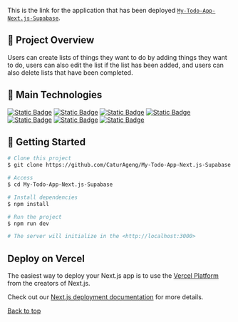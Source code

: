 <div align="center" id="top"> </div>

This is the link for the application that has been deployed [`My-Todo-App-Next.js-Supabase`](https://my-todo-app-next-js-supabase.vercel.app/).

## :dart: Project Overview

Users can create lists of things they want to do by adding things they want to do, users can also edit the list if the list has been added, and users can also delete lists that have been completed.

## :rocket: Main Technologies

<a href="https://react.dev/"> ![Static Badge](https://img.shields.io/badge/React-61DBFB?style=flat&logo=react&labelColor=black)</a> <a href="https://www.typescriptlang.org/">![Static Badge](https://img.shields.io/badge/TypeScript-%233178c6?style=flat&logo=typescript&logoColor=%233178c6&labelColor=black)</a> <a href="https://nextjs.org"> ![Static Badge](https://img.shields.io/badge/Nextjs-black?style=flat&logo=Next.js&logoColor=black&labelColor=white)</a> <a href="https://v2.chakra-ui.com/"> ![Static Badge](https://img.shields.io/badge/Chakraui-%2312d4af?style=flat&logo=Chakraui&logoColor=%2312d4af&labelColor=black)</a> <a href="https://code.visualstudio.com/"> ![Static Badge](https://img.shields.io/badge/VSCode-blue?style=flat&logo=Visual%20Studio%20Code&logoColor=blue&labelColor=black)</a> <a href="https://github.com/"> ![Static Badge](https://img.shields.io/badge/GitHub-white?style=flat&logo=GitHub&labelColor=black)</a> <a href="https://supabase.com/"> ![Static Badge](https://img.shields.io/badge/Supabase-black?style=flat&logo=Supabase&labelColor=black)</a>

## :checkered_flag: Getting Started

```bash
# Clone this project
$ git clone https://github.com/CaturAgeng/My-Todo-App-Next.js-Supabase

# Access
$ cd My-Todo-App-Next.js-Supabase

# Install dependencies
$ npm install

# Run the project
$ npm run dev

# The server will initialize in the <http://localhost:3000>
```

## Deploy on Vercel

The easiest way to deploy your Next.js app is to use the [Vercel Platform](https://vercel.com/new?utm_medium=default-template&filter=next.js&utm_source=create-next-app&utm_campaign=create-next-app-readme) from the creators of Next.js.

Check out our [Next.js deployment documentation](https://nextjs.org/docs/deployment) for more details.

<a href="#top">Back to top</a>
